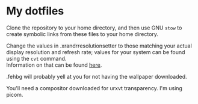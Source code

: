 # My dotfiles

Clone the repository to your home directory, and then use GNU `stow` to create symbolic links from these files to your home directory.  

Change the values in .xrandrresolutionsetter to those matching your actual display resolution and refresh rate; values for your system can be found using the `cvt` command.  
Information on that can be found [here](https://wiki.archlinux.org/title/xrandr#Adding_undetected_resolutions).

.fehbg will probably yell at you for not having the wallpaper downloaded.

You'll need a compositor downloaded for urxvt transparency. I'm using picom.
